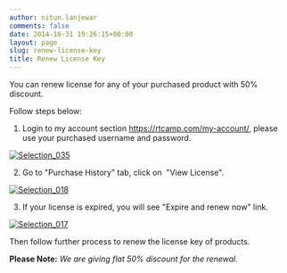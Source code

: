 ```yaml
---
author: nitun.lanjewar
comments: false
date: 2014-10-31 19:26:15+00:00
layout: page
slug: renew-license-key
title: Renew License Key
---
```


You can renew license for any of your purchased product with 50% discount.

Follow steps below:

1. Login to my account section https://rtcamp.com/my-account/, please use your purchased username and password.

[![Selection_035](http://docs.rtcamp.com/wp-content/uploads/2014/11/Selection_035.png)](http://docs.rtcamp.com/wp-content/uploads/2014/11/Selection_035.png)



2. Go to "Purchase History" tab, click on  "View License".

[![Selection_018](http://docs.rtcamp.com/wp-content/uploads/2014/11/Selection_018-1024x488.png)](http://docs.rtcamp.com/wp-content/uploads/2014/11/Selection_018.png)

3. If your license is expired, you will see "Expire and renew now" link.

[![Selection_017](http://docs.rtcamp.com/wp-content/uploads/2014/11/Selection_017-1024x440.png)](http://docs.rtcamp.com/wp-content/uploads/2014/11/Selection_017.png)



Then follow further process to renew the license key of products.



**Please Note:** _We are giving flat 50% discount for the renewal._


